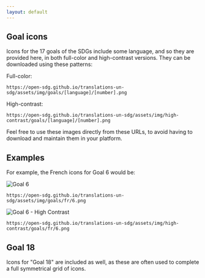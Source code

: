 ```yaml
---
layout: default
---
```


## Goal icons

Icons for the 17 goals of the SDGs include some language, and so they are provided here, in both full-color and high-contrast versions. They can be downloaded using these patterns:

Full-color:
```
https://open-sdg.github.io/translations-un-sdg/assets/img/goals/[language]/[number].png
```
High-contrast:
```
https://open-sdg.github.io/translations-un-sdg/assets/img/high-contrast/goals/[language]/[number].png
```

Feel free to use these images directly from these URLs, to avoid having to download and maintain them in your platform.

## Examples

For example, the French icons for Goal 6 would be:

<img alt="Goal 6" src="https://open-sdg.github.io/translations-un-sdg/assets/img/goals/fr/6.png" />

```
https://open-sdg.github.io/translations-un-sdg/assets/img/goals/fr/6.png
```

<img alt="Goal 6 - High Contrast" src="https://open-sdg.github.io/translations-un-sdg/assets/img/high-contrast/goals/fr/6.png" />

```
https://open-sdg.github.io/translations-un-sdg/assets/img/high-contrast/goals/fr/6.png
```

## Goal 18

Icons for "Goal 18" are included as well, as these are often used to complete a full symmetrical grid of icons.
